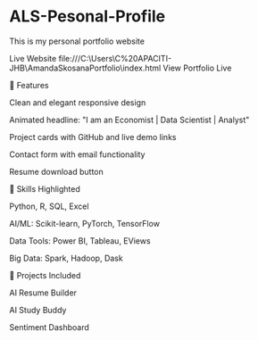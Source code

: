 # ALS-Pesonal-Profile
This is my personal portfolio website

 Live Website 
file:///C:\Users\C%20APACITI-JHB\AmandaSkosanaPortfolio\index.html
View Portfolio Live 

📁 Features 

Clean and elegant responsive design 

Animated headline: "I am an Economist | Data Scientist | Analyst" 

Project cards with GitHub and live demo links 

Contact form with email functionality 

Resume download button 

🧠 Skills Highlighted 

Python, R, SQL, Excel 

AI/ML: Scikit-learn, PyTorch, TensorFlow 

Data Tools: Power BI, Tableau, EViews 

Big Data: Spark, Hadoop, Dask 

📂 Projects Included 

AI Resume Builder 

AI Study Buddy 

Sentiment Dashboard 
